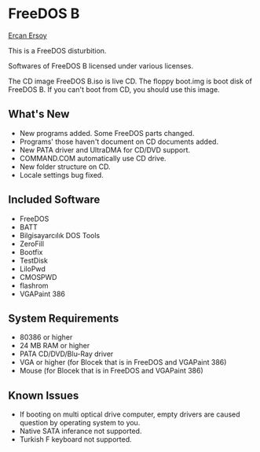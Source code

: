 # FreeDOS B

[Ercan Ersoy](https://github.com/ercanersoy/)

This is a FreeDOS disturbition.

Softwares of FreeDOS B licensed under various licenses.

The CD image FreeDOS B.iso is live CD. The floppy boot.img is boot disk of FreeDOS B. If you can't boot from CD, you should use this image.

## What's New

* New programs added. Some FreeDOS parts changed.
* Programs' those haven't document on CD documents added.
* New PATA driver and UltraDMA for CD/DVD support.
* COMMAND.COM automatically use CD drive.
* New folder structure on CD.
* Locale settings bug fixed.

## Included Software

* FreeDOS
* BATT
* Bilgisayarcılık DOS Tools
* ZeroFill
* Bootfix
* TestDisk
* LiloPwd
* CMOSPWD
* flashrom
* VGAPaint 386

## System Requirements

* 80386 or higher
* 24 MB RAM or higher
* PATA CD/DVD/Blu-Ray driver
* VGA or higher (for Blocek that is in FreeDOS and VGAPaint 386)
* Mouse (for Blocek that is in FreeDOS and VGAPaint 386)

## Known Issues

* If booting on multi optical drive computer, empty drivers are caused question by operating system to you.
* Native SATA inferance not supported.
* Turkish F keyboard not supported.